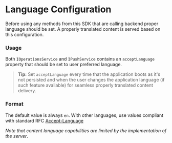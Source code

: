 # Language Configuration

Before using any methods from this SDK that are calling backend proper language should be set. A properly translated content is served based on this configuration.

### Usage

Both `IOperationsService` and `IPushService` contains an `acceptLanguage` property that should be set to user preferred language.

> __Tip:__ Set `acceptLanguage` every time that the application boots as it's not persisted and when the user changes the application language (if such feature available) for seamless properly translated content delivery.

### Format

The default value is always `en`. With other languages, use values compliant with standard RFC [Accept-Language](https://tools.ietf.org/html/rfc7231#section-5.3.5)

_Note that content language capabilities are limited by the implementation of the server_.